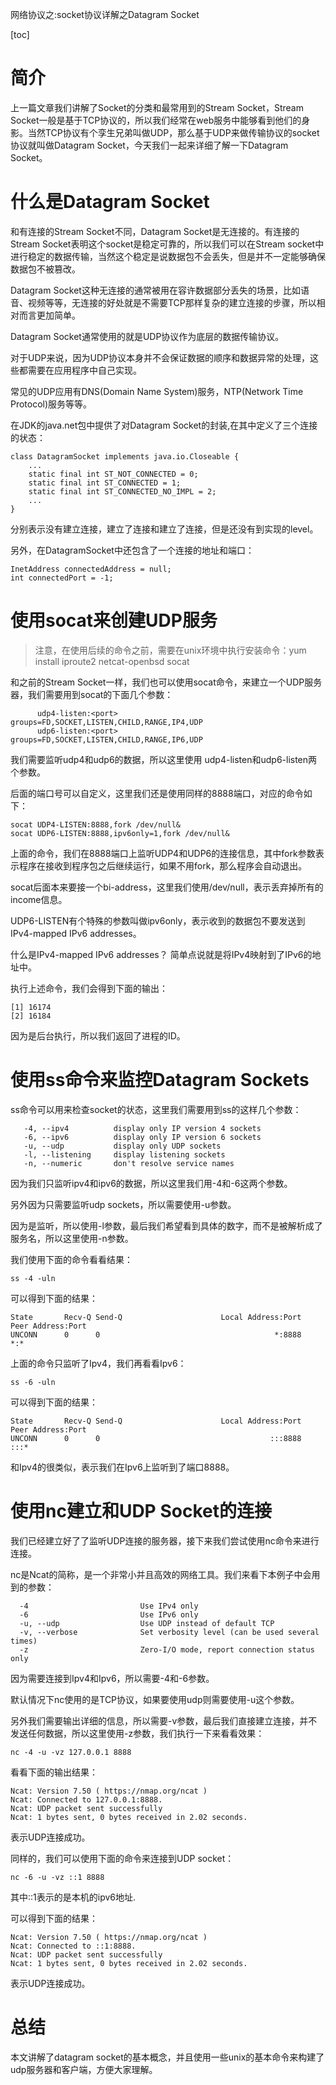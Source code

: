 网络协议之:socket协议详解之Datagram Socket

[toc]

# 简介

上一篇文章我们讲解了Socket的分类和最常用到的Stream Socket，Stream Socket一般是基于TCP协议的，所以我们经常在web服务中能够看到他们的身影。当然TCP协议有个孪生兄弟叫做UDP，那么基于UDP来做传输协议的socket协议就叫做Datagram Socket，今天我们一起来详细了解一下Datagram Socket。

# 什么是Datagram Socket

和有连接的Stream Socket不同，Datagram Socket是无连接的。有连接的Stream Socket表明这个socket是稳定可靠的，所以我们可以在Stream socket中进行稳定的数据传输，当然这个稳定是说数据包不会丢失，但是并不一定能够确保数据包不被篡改。

Datagram Socket这种无连接的通常被用在容许数据部分丢失的场景，比如语音、视频等等，无连接的好处就是不需要TCP那样复杂的建立连接的步骤，所以相对而言更加简单。

Datagram Socket通常使用的就是UDP协议作为底层的数据传输协议。

对于UDP来说，因为UDP协议本身并不会保证数据的顺序和数据异常的处理，这些都需要在应用程序中自己实现。

常见的UDP应用有DNS(Domain Name System)服务，NTP(Network Time Protocol)服务等等。

在JDK的java.net包中提供了对Datagram Socket的封装,在其中定义了三个连接的状态：

```
class DatagramSocket implements java.io.Closeable {
    ...
    static final int ST_NOT_CONNECTED = 0;
    static final int ST_CONNECTED = 1;
    static final int ST_CONNECTED_NO_IMPL = 2;
    ...
}

```

分别表示没有建立连接，建立了连接和建立了连接，但是还没有到实现的level。

另外，在DatagramSocket中还包含了一个连接的地址和端口：

```
InetAddress connectedAddress = null;
int connectedPort = -1;
```

# 使用socat来创建UDP服务

> 注意，在使用后续的命令之前，需要在unix环境中执行安装命令：yum install iproute2 netcat-openbsd socat

和之前的Stream Socket一样，我们也可以使用socat命令，来建立一个UDP服务器，我们需要用到socat的下面几个参数：

```
      udp4-listen:<port>        groups=FD,SOCKET,LISTEN,CHILD,RANGE,IP4,UDP
      udp6-listen:<port>        groups=FD,SOCKET,LISTEN,CHILD,RANGE,IP6,UDP
```

我们需要监听udp4和udp6的数据，所以这里使用 udp4-listen和udp6-listen两个参数。

后面的端口号可以自定义，这里我们还是使用同样的8888端口，对应的命令如下：

```
socat UDP4-LISTEN:8888,fork /dev/null&
socat UDP6-LISTEN:8888,ipv6only=1,fork /dev/null&
```

上面的命令，我们在8888端口上监听UDP4和UDP6的连接信息，其中fork参数表示程序在接收到程序包之后继续运行，如果不用fork，那么程序会自动退出。

socat后面本来要接一个bi-address，这里我们使用/dev/null，表示丢弃掉所有的income信息。

UDP6-LISTEN有个特殊的参数叫做ipv6only，表示收到的数据包不要发送到IPv4-mapped IPv6 addresses。

什么是IPv4-mapped IPv6 addresses？ 简单点说就是将IPv4映射到了IPv6的地址中。

执行上述命令，我们会得到下面的输出：

```
[1] 16174
[2] 16184
```

因为是后台执行，所以我们返回了进程的ID。

# 使用ss命令来监控Datagram Sockets

ss命令可以用来检查socket的状态，这里我们需要用到ss的这样几个参数：

```
   -4, --ipv4          display only IP version 4 sockets
   -6, --ipv6          display only IP version 6 sockets
   -u, --udp           display only UDP sockets
   -l, --listening     display listening sockets
   -n, --numeric       don't resolve service names
```

因为我们只监听ipv4和ipv6的数据，所以这里我们用-4和-6这两个参数。

另外因为只需要监听udp sockets，所以需要使用-u参数。

因为是监听，所以使用-l参数，最后我们希望看到具体的数字，而不是被解析成了服务名，所以这里使用-n参数。

我们使用下面的命令看看结果：

```
ss -4 -uln
```

可以得到下面的结果：

```
State       Recv-Q Send-Q                      Local Address:Port                                     Peer Address:Port              
UNCONN      0      0                                       *:8888                                                *:*  
```

上面的命令只监听了Ipv4，我们再看看Ipv6：

```
ss -6 -uln
```

可以得到下面的结果：

```
State       Recv-Q Send-Q                      Local Address:Port                                     Peer Address:Port              
UNCONN      0      0                                      :::8888                                               :::*  
```

和Ipv4的很类似，表示我们在Ipv6上监听到了端口8888。

# 使用nc建立和UDP Socket的连接

我们已经建立好了了监听UDP连接的服务器，接下来我们尝试使用nc命令来进行连接。

nc是Ncat的简称，是一个非常小并且高效的网络工具。我们来看下本例子中会用到的参数：

```
  -4                         Use IPv4 only
  -6                         Use IPv6 only
  -u, --udp                  Use UDP instead of default TCP
  -v, --verbose              Set verbosity level (can be used several times)
  -z                         Zero-I/O mode, report connection status only
```

因为需要连接到Ipv4和Ipv6，所以需要-4和-6参数。

默认情况下nc使用的是TCP协议，如果要使用udp则需要使用-u这个参数。

另外我们需要输出详细的信息，所以需要-v参数，最后我们直接建立连接，并不发送任何数据，所以这里使用-z参数，我们执行一下来看看效果：

```
nc -4 -u -vz 127.0.0.1 8888
```

看看下面的输出结果：

```
Ncat: Version 7.50 ( https://nmap.org/ncat )
Ncat: Connected to 127.0.0.1:8888.
Ncat: UDP packet sent successfully
Ncat: 1 bytes sent, 0 bytes received in 2.02 seconds.
```

表示UDP连接成功。

同样的，我们可以使用下面的命令来连接到UDP socket：

```
nc -6 -u -vz ::1 8888
```

其中::1表示的是本机的ipv6地址.

可以得到下面的结果：

```
Ncat: Version 7.50 ( https://nmap.org/ncat )
Ncat: Connected to ::1:8888.
Ncat: UDP packet sent successfully
Ncat: 1 bytes sent, 0 bytes received in 2.02 seconds.
```

表示UDP连接成功。

# 总结

本文讲解了datagram socket的基本概念，并且使用一些unix的基本命令来构建了udp服务器和客户端，方便大家理解。















